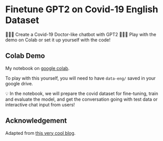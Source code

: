 # Finetune GPT2 on Covid-19 English Dataset

🙋🏻‍♀️ Create a Covid-19 Doctor-like chatbot with GPT2
🤷🏻‍♀️ Play with the demo on Colab or set it up yourself with the code!

## Colab Demo

My notebook on [google colab](https://colab.research.google.com/drive/1dL7y8jVHkQd1um-THIkJJsVMB-1ayySF?usp=sharing).

To play with this yourself, you will need to have `data-eng/` saved in your google drive.

💡 In the notebook, we will prepare the covid dataset for fine-tuning, train and evaluate the model, and get the conversation going with test data or interactive chat input from users!

## Acknowledgement
Adapted from [this very cool blog](https://towardsdatascience.com/make-your-own-rick-sanchez-bot-with-transformers-and-dialogpt-fine-tuning-f85e6d1f4e30).
